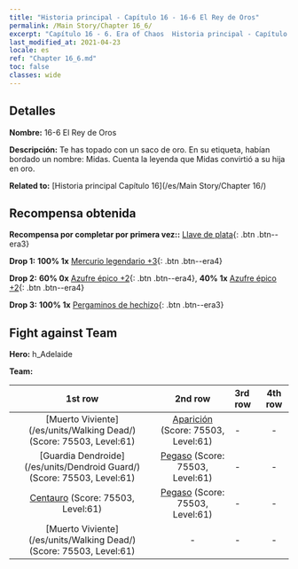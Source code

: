 ```yaml
---
title: "Historia principal - Capítulo 16 - 16-6 El Rey de Oros"
permalink: /Main Story/Chapter 16_6/
excerpt: "Capítulo 16 - 6. Era of Chaos  Historia principal - Capítulo 16_6. 16-6 El Rey de Oros"
last_modified_at: 2021-04-23
locale: es
ref: "Chapter 16_6.md"
toc: false
classes: wide
---
```


## Detalles

 **Nombre:** 16-6 El Rey de Oros

 **Descripción:** Te has topado con un saco de oro. En su etiqueta, habían bordado un nombre: Midas. Cuenta la leyenda que Midas convirtió a su hija en oro.

 **Related to:** [Historia principal Capítulo 16](/es/Main Story/Chapter 16/)

## Recompensa obtenida

 **Recompensa por completar por primera vez::** [Llave de plata](/ItemsES/con_693/){: .btn .btn--era3}

 **Drop 1:** **100% 1x** [Mercurio legendario +3](/ItemsES/mat_56/){: .btn .btn--era4}

 **Drop 2:** **60% 0x** [Azufre épico +2](/ItemsES/mat_50/){: .btn .btn--era4}, **40% 1x** [Azufre épico +2](/ItemsES/mat_50/){: .btn .btn--era4}

 **Drop 3:** **100% 1x** [Pergaminos de hechizo](/ItemsES/con_694/){: .btn .btn--era3}


## Fight against Team
 **Hero:** h_Adelaide

 **Team:**


  | 1st row | 2nd row | 3rd row | 4th row |
  |:----:|:----:|:----|:----:|
  | [Muerto Viviente](/es/units/Walking Dead/) (Score: 75503, Level:61)  | [Aparición](/es/units/Wight/) (Score: 75503, Level:61)  | - | - |
  | [Guardia Dendroide](/es/units/Dendroid Guard/) (Score: 75503, Level:61)  | [Pegaso](/es/units/Pegasus/) (Score: 75503, Level:61)  | - | - |
  | [Centauro](/es/units/Centaur/) (Score: 75503, Level:61)  | [Pegaso](/es/units/Pegasus/) (Score: 75503, Level:61)  | - | - |
  | [Muerto Viviente](/es/units/Walking Dead/) (Score: 75503, Level:61)  | - | - | - |


